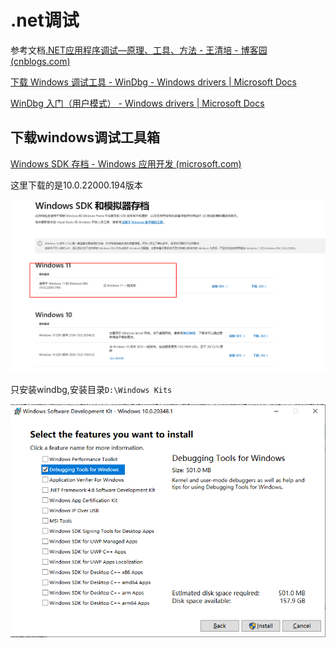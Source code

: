 # .net调试

参考文档[.NET应用程序调试—原理、工具、方法 - 王清培 - 博客园 (cnblogs.com)](https://www.cnblogs.com/wangiqngpei557/p/4027413.html)

[下载 Windows 调试工具 - WinDbg - Windows drivers | Microsoft Docs](https://docs.microsoft.com/zh-cn/windows-hardware/drivers/debugger/debugger-download-tools)

[WinDbg 入门（用户模式） - Windows drivers | Microsoft Docs](https://docs.microsoft.com/zh-cn/windows-hardware/drivers/debugger/getting-started-with-windbg)

## 下载windows调试工具箱

[Windows SDK 存档 - Windows 应用开发 (microsoft.com)](https://developer.microsoft.com/zh-cn/windows/downloads/sdk-archive/)

这里下载的是10.0.22000.194版本

![image-20211221104813640](images\image-20211221104813640.png)

只安装windbg,安装目录`D:\Windows Kits`

![image-20211221093607392](images\image-20211221093607392.png)

